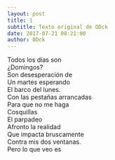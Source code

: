 ```yaml
---
layout: post
title: 1
subtitle: Texto original de ODck
date: 2017-07-21 08:21:00
author: ODck
---
```


Todos los días son  
¿Domingos?  
Son desesperación de  
Un martes esperando  
El barco del lunes.  
Con las pestañas arrancadas  
Para que no me haga  
Cosquillas  
El parpadeo  
Afronto la realidad  
Que impacta bruscamente  
Contra mis dos ventanas.  
Pero lo que veo es  